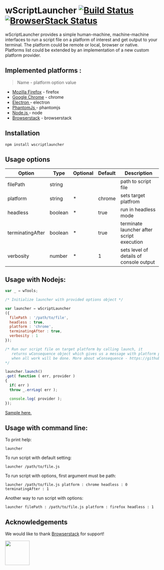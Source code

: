 # wScriptLauncher [![Build Status](https://travis-ci.org/Wandalen/wScriptLauncher.svg?branch=master)](https://travis-ci.org/Wandalen/wScriptLauncher) [![BrowserStack Status](https://www.browserstack.com/automate/badge.svg?badge_key=<badge_key>)](https://www.browserstack.com/automate/public-build/<badge_key>)

wScriptLauncher provides a simple human-machine, machine-machine interfaces to run a script file on a platform of interest and get output to your terminal. The platform could be remote or local, browser or native. Platforms list could be extended by an implementation of a new custom platform provider.

## Implemented platforms :
> Name - platform option value

* [Mozilla Firefox]( https://www.mozilla.org/uk/firefox/new ) - firefox
* [Google Chrome](https://www.google.com/chrome) - chrome
* [ Electron ](https://electron.atom.io) - electron
* [ PhantomJs ](https://phantomjs.org) - phantomjs
* [ Node.js ](https://nodejs.org) - node
* [Browserstack]( https://www.browserstack.com ) - browserstack

## Installation
```terminal
npm install wscriptlauncher
```

## Usage options
Option | Type | Optional |  Default | Description
------------------------- | -------------------------| -------------------------| :------------------------- | -------------------------
filePath |string || |path to script file
platform |string|*|chrome| sets target platfrom
headless |boolean|*|true| run in headless mode
terminatingAfter |boolean|*|true| terminate launcher after script execution
verbosity |number|*|1| sets level of details of console output

## Usage with Nodejs:

```javascript
var _ = wTools;

/* Initialize launcher with provided options object */

var launcher = wScriptLauncher
({
  filePath : '/path/to/file',
  headless : true,
  platform : 'chrome',
  terminatingAfter : true,
  verbosity : 1
});

/* Run our script file on target platform by calling launch, it
   returns wConsequence object which gives us a message with platform provider
   when all work will be done. More about wConsequence - https://github.com/Wandalen/wConsequence
*/

launcher.launch()
.got( function ( err, provider )
{
  if( err )
  throw _.errLog( err );

  console.log( provider );
});
```
[Sample here.](https://github.com/Wandalen/wScriptLauncher/blob/master/sample/ScriptLauncher.js)

## Usage with command line:

To print help:
```terminal
launcher
```
To run script with default setting:
```terminal
launcher /path/to/file.js
```
To run script with options, first argument must be path:
```terminal
launcher /path/to/file.js platform : chrome headless : 0 terminatingAfter : 1
```
Another way to run script with options:
```terminal
launcher filePath : /path/to/file.js platform : firefox headless : 1
```
## Acknowledgements
We would like to thank [Browserstack]( https://www.browserstack.com ) for support!
<p align="left">
<a href="https://www.browserstack.com">
  <img src="https://www.browserstack.com/images/layout/browserstack-logo-600x315.png" height="80" />
</a>
</p>











